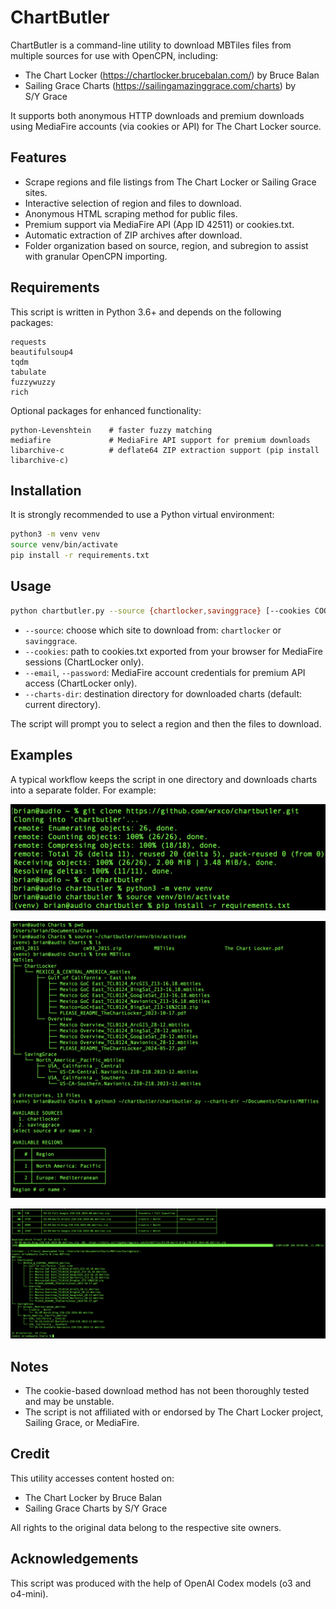 # ChartButler

ChartButler is a command-line utility to download MBTiles files from multiple sources for use with OpenCPN, including:
- The Chart Locker (https://chartlocker.brucebalan.com/) by Bruce Balan
- Sailing Grace Charts (https://sailingamazinggrace.com/charts) by S/Y Grace

It supports both anonymous HTTP downloads and premium downloads using MediaFire accounts (via cookies or API) for The Chart Locker source.

## Features
- Scrape regions and file listings from The Chart Locker or Sailing Grace sites.
- Interactive selection of region and files to download.
- Anonymous HTML scraping method for public files.
- Premium support via MediaFire API (App ID 42511) or cookies.txt.
- Automatic extraction of ZIP archives after download.
- Folder organization based on source, region, and subregion to assist with granular OpenCPN importing.

## Requirements
This script is written in Python 3.6+ and depends on the following packages:

```
requests
beautifulsoup4
tqdm
tabulate
fuzzywuzzy
rich
```

Optional packages for enhanced functionality:
```
python-Levenshtein    # faster fuzzy matching
mediafire             # MediaFire API support for premium downloads
libarchive-c          # deflate64 ZIP extraction support (pip install libarchive-c)
```

## Installation
It is strongly recommended to use a Python virtual environment:

```bash
python3 -m venv venv
source venv/bin/activate
pip install -r requirements.txt
```

## Usage
```bash
python chartbutler.py --source {chartlocker,savinggrace} [--cookies COOKIES_FILE] [--email EMAIL [--password PASSWORD]] [--charts-dir OUTPUT_DIR]
```

- `--source`: choose which site to download from: `chartlocker` or `savinggrace`.
- `--cookies`: path to cookies.txt exported from your browser for MediaFire sessions (ChartLocker only).
- `--email`, `--password`: MediaFire account credentials for premium API access (ChartLocker only).
- `--charts-dir`: destination directory for downloaded charts (default: current directory).

The script will prompt you to select a region and then the files to download.

## Examples

A typical workflow keeps the script in one directory and downloads charts into a separate folder. For example:

![Virtualenv setup](screenshots/setup.png)

![CLI invocation](screenshots/cli_a.png)

![Downloading charts into the `charts` directory](screenshots/cli_b.png)

## Notes
- The cookie-based download method has not been thoroughly tested and may be unstable.
- The script is not affiliated with or endorsed by The Chart Locker project, Sailing Grace, or MediaFire.

## Credit
This utility accesses content hosted on:
- The Chart Locker by Bruce Balan
- Sailing Grace Charts by S/Y Grace

All rights to the original data belong to the respective site owners.

## Acknowledgements
This script was produced with the help of OpenAI Codex models (o3 and o4-mini).